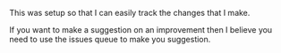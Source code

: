 This was setup so that I can easily track the changes that I make.

If you want to make a suggestion on an improvement then I believe you need to use the issues queue to make you suggestion.

